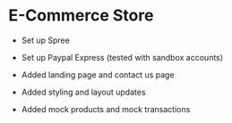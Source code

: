 # E-Commerce Store

* Set up Spree

* Set up Paypal Express (tested with sandbox accounts)

* Added landing page and contact us page

* Added styling and layout updates

* Added mock products and mock transactions

